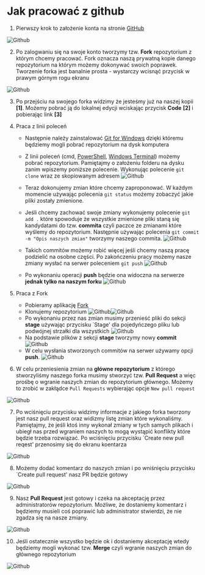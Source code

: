 # Jak pracować z github

1. Pierwszy krok to założenie konta na stronie [GitHub](http://www.github.com/)

![Github](../.resources/github.png?raw=true)

2. Po zalogwaniu się na swoje konto tworzymy tzw. **Fork** repozytorium z którym chcemy pracować. Fork oznacza naszą prywatną kopie danego repozytorium na którym możemy dokonywać swoich poprawek. Tworzenie forka jest banalnie prosta - wystarczy wcisnąć przycisk w prawym górnym rogu ekranu

![Github](../.resources/fork.png?raw=true)

3. Po przejściu na swojego forka widzimy że jesteśmy już na naszej kopii **[1]**. Możemy pobrać ją do lokalnej edycji wciskając przycisk **Code** **[2]** i pobierając link **[3]**

4. Praca z linii poleceń

    - Następnie należy zainstalować [Git for Windows](https://gitforwindows.org/) dzięki któremu będziemy mogli pobrać repozytorium na dysk komputera

    - Z linii poleceń (cmd, [PowerShell](https://github.com/PowerShell/PowerShell/releases), [Windows Terminal](https://github.com/microsoft/terminal/releases)) możemy pobrać repozytorium. Pamiętajmy o założeniu folderu na dysku zanim wpiszemy poniższe polecenie. Wykonując polecenie `git clone` wraz ze skopiowanym adresem
    ![Github](../.resources/clone.png?raw=true)
    
    - Teraz dokonujemy zmian które chcemy zaproponować. W każdym momencie używając polecenia `git status` możemy zobaczyć jakie pliki zostały zmienione.
    
    - Jeśli chcemy zachować swoje zmiany wykonujemy polecenie `git add .` które spowoduje że wszystkie zmienione pliki staną się kandydatami do tzw. **commita** czyli paczce ze zmianami które wyślemy do repozytorium. Następnie używając polecenia `git commit -m "Opis naszych zmian"` tworzymy naszego commita. 
    ![Github](../.resources/commit.png?raw=true)
    
    - Takich commitów możemy robić więcej jeśli chcemy naszą pracę podzielić na osobne części. Po zakończeniu pracy możemy nasze zmiany wysłać na serwer poleceniem `git push`
    ![Github](../.resources/push.png?raw=true)
    
    - Po wykonaniu operacji **push** będzie ona widoczna na serwerze **jednak tylko na naszym forku**
    ![Github](../.resources/after_push.png?raw=true)

5. Praca z Fork

    - Pobieramy aplikację [Fork](https://git-fork.com/)
    - Klonujemy repozytorium ![Github](../.resources/winfork_clone?raw=true)![Github](../.resources/winfork_clone2?raw=true)
    - Po wykonaniu przez nas zmian musimy przenieść pliki do sekcji **stage** używając przycisku `Stage' dla pojedyńczego pliku lub podwójnej strzałki dla wszystkich ![Github](../.resources/winfork_stage.png?raw=true)
    - Na podstawie plików z sekcji **stage** tworzymy nowy **commit**  ![Github](../.resources/winfork_commit.png?raw=true)
    - W celu wysłania stworzonych commitów na serwer używamy opcji **push**. ![Github](../.resources/winfork_push.png?raw=true)
    

6. W celu przeniesienia zmian na **główne repozytorium** z którego stworzyliśmy naszego forka musimy stworzyć tzw. **Pull Request** a więc prośbę o wgranie naszych zmian do repozytorium głównego. Możemy to zrobić w zakłądce `Pull Requests` wybierając opcje `New pull request`

![Github](../.resources/pr_create.png?raw=true)

7. Po wciśnięciu przycisku widzimy informacje z jakiego forka tworzony jest nasz pull request oraz widizmy listę zmian które wykonaliśmy. Pamiętajmy, że jeśli ktoś inny wykonał zmiany w tych samych plikach i ubiegł nas przed wgraniem naszych to mogą wystąpić konflikty które będzie trzeba rozwiązać. Po wciśnięciu przycisku `Create new pull reqest' przenosimy się do ekranu koentarza

![Github](../.resources/pr.png?raw=true)

8. Możemy dodać komentarz do naszych zmian i po wniśnięciu przycisku `Create pull request' nasz PR będzie gotowy

![Github](../.resources/pr_comment.png?raw=true)

9. Nasz **Pull Request** jest gotowy i czeka na akceptację przez administratorów repozytorium. Możliwe, że dostaniemy komentarz i będziemy musieli coś poprawić lub administrator stwierdzi, że nie zgadza się na nasze zmiany. 

![Github](../.resources/pr_final.png?raw=true)

10. Jeśli ostatecznie wszystko będzie ok i dostaniemy akceptację wtedy będziemy mogli wykonać tzw. **Merge** czyli wgranie naszych zmian do głównego repozytorium

![Github](../.resources/merge.png?raw=true)
